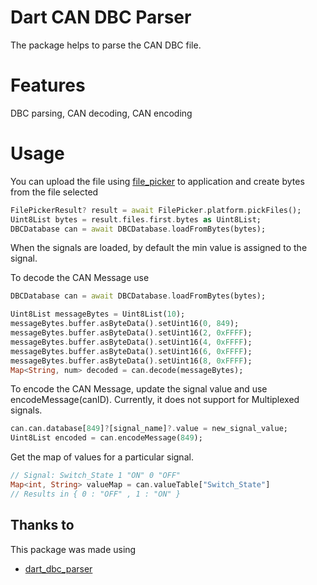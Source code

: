 # Dart CAN DBC Parser

The package helps to parse the CAN DBC file.

# Features

DBC parsing, CAN decoding, CAN encoding

# Usage

You can upload the file using [file_picker](https://pub.dev/packages/file_picker) to application and create bytes from the file selected

``` dart
FilePickerResult? result = await FilePicker.platform.pickFiles();
Uint8List bytes = result.files.first.bytes as Uint8List;
DBCDatabase can = await DBCDatabase.loadFromBytes(bytes);
```

When the signals are loaded, by default the min value is assigned to the signal.

To decode the CAN Message use
``` dart
DBCDatabase can = await DBCDatabase.loadFromBytes(bytes);

Uint8List messageBytes = Uint8List(10);
messageBytes.buffer.asByteData().setUint16(0, 849);
messageBytes.buffer.asByteData().setUint16(2, 0xFFFF);
messageBytes.buffer.asByteData().setUint16(4, 0xFFFF);
messageBytes.buffer.asByteData().setUint16(6, 0xFFFF);
messageBytes.buffer.asByteData().setUint16(8, 0xFFFF);
Map<String, num> decoded = can.decode(messageBytes);
```

To encode the CAN Message, update the signal value and use encodeMessage(canID).
Currently, it does not support for Multiplexed signals.
``` dart
can.can.database[849]?[signal_name]?.value = new_signal_value;
Uint8List encoded = can.encodeMessage(849);
```

Get the map of values for a particular signal.
``` dart
// Signal: Switch_State 1 "ON" 0 "OFF" 
Map<int, String> valueMap = can.valueTable["Switch_State"]
// Results in { 0 : "OFF" , 1 : "ON" }
```

## Thanks to

This package was made using

- [dart_dbc_parser](https://pub.dev/packages/dart_dbc_parser)
